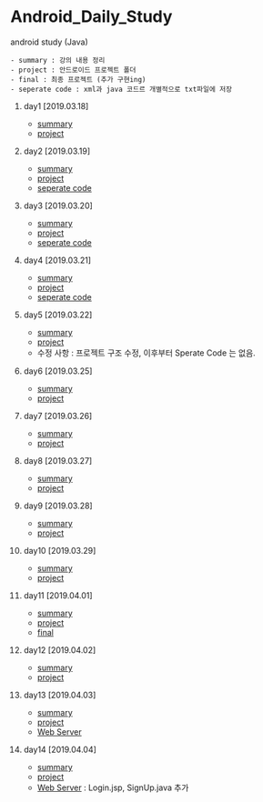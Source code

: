 # Android_Daily_Study
android study (Java)

```
- summary : 강의 내용 정리
- project : 안드로이드 프로젝트 폴더
- final : 최종 프로젝트 (추가 구현ing)
- seperate code : xml과 java 코드르 개별적으로 txt파일에 저장
```

 1. day1 [2019.03.18]
       -  [summary](https://github.com/hyejin830/Android_Daily_Study/blob/master/Day1/Summary.md) 
       -  [project](https://github.com/hyejin830/Android_Daily_Study/tree/master/Day1/MyApplication2) 

 2. day2 [2019.03.19]
       -  [summary](https://github.com/hyejin830/Android_Daily_Study/blob/master/Day2/Summary.md) 
       -  [project](https://github.com/hyejin830/Android_Daily_Study/tree/master/Day2/Lesson_2_0319)
       -  [seperate code](https://github.com/hyejin830/Android_Daily_Study/tree/master/Day2/Seprate_Source_Code)

 3. day3 [2019.03.20]
       - [summary](https://github.com/hyejin830/Android_Daily_Study/blob/master/Day3/Summary.md) 
       - [project](https://github.com/hyejin830/Android_Daily_Study/tree/master/Day3/Lesson_3_0320)
       - [seperate code](https://github.com/hyejin830/Android_Daily_Study/tree/master/Day3/text)

 4. day4 [2019.03.21]
       - [summary](https://github.com/hyejin830/Android_Daily_Study/blob/master/Day4/Summary.md) 
       - [project](https://github.com/hyejin830/Android_Daily_Study/tree/master/Day4/Lesson_4_0321)
       - [seperate code](https://github.com/hyejin830/Android_Daily_Study/tree/master/Day4/text)

5. day5 [2019.03.22]
      - [summary](https://github.com/hyejin830/Android_Daily_Study/blob/master/Day5/Summary.md)
      - [project](https://github.com/hyejin830/Android_Daily_Study/tree/master/Day5/Lesson_5_0322)
      - 수정 사항 : 프로젝트 구조 수정, 이후부터 Sperate Code 는 없음.

6. day6 [2019.03.25]
      - [summary](https://github.com/hyejin830/Android_Daily_Study/blob/master/Day6/Summary.md)
      - [project](https://github.com/hyejin830/Android_Daily_Study/tree/master/Day6/Lesson_6_0325)

7. day7 [2019.03.26]
      - [summary](https://github.com/hyejin830/Android_Daily_Study/blob/master/Day7/Summary.md)
      - [project](https://github.com/hyejin830/Android_Daily_Study/tree/master/Day7/Lesson_7_0326)

8. day8 [2019.03.27]
      - [summary](https://github.com/hyejin830/Android_Daily_Study/blob/master/Day8/Summary.md)
      - [project](https://github.com/hyejin830/Android_Daily_Study/tree/master/Day8/Lesson_8_0327)

9. day9 [2019.03.28]
      - [summary](https://github.com/hyejin830/Android_Daily_Study/blob/master/Day9/Summary.md)
      - [project](https://github.com/hyejin830/Android_Daily_Study/tree/master/Day9/Lesson_9_0328)

10. day10 [2019.03.29]
      - [summary](https://github.com/hyejin830/Android_Daily_Study/blob/master/day10/Summary.md)
      - [project](https://github.com/hyejin830/Android_Daily_Study/tree/master/day10/Lesson_10_0329)

11. day11 [2019.04.01]
      - [summary](https://github.com/hyejin830/Android_Daily_Study/blob/master/Day11/Summary.md)
      - [project](https://github.com/hyejin830/Android_Daily_Study/tree/master/Day11/Lesson_11_0401)
      - [final](https://github.com/hyejin830/Android_Daily_Study/tree/master/Final/Summary.md)

12. day12 [2019.04.02]
      - [summary](https://github.com/hyejin830/Android_Daily_Study/blob/master/Day12/Summary.md)
      - [project](https://github.com/hyejin830/Android_Daily_Study/tree/master/Day12/Lesson_12_0402)

13. day13 [2019.04.03]
      - [summary](https://github.com/hyejin830/Android_Daily_Study/blob/master/Day13/Summary.md)
      - [project](https://github.com/hyejin830/Android_Daily_Study/tree/master/Day13/Lesson_13_0403)
      - [Web Server](https://github.com/hyejin830/Android_Daily_Study/tree/master/Workspace/Project0403)

14. day14 [2019.04.04]
      - [summary](https://github.com/hyejin830/Android_Daily_Study/blob/master/Day14/Summary.md)
      - [project](https://github.com/hyejin830/Android_Daily_Study/tree/master/Day14/Lesson_14_0404)
      - [Web Server](https://github.com/hyejin830/Android_Daily_Study/tree/master/Workspace/Project0403) : Login.jsp, SignUp.java 추가
